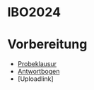 # IBO2024

# Vorbereitung

- [Probeklausur](Klausur_Bioinfo2024_Vorbereitung3Runde.pdf)
- [Antwortbogen](Antwortbogen_Vorbereitung_Bioinformatik.xlsx)
- [Uploadlink]
